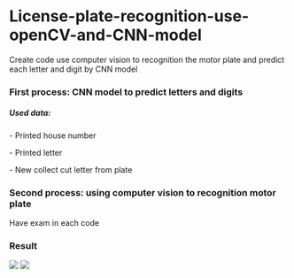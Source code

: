 # License-plate-recognition-use-openCV-and-CNN-model
Create code use computer vision to recognition the motor plate and predict each letter and digit by CNN model
<h3>First process: CNN model to predict letters and digits</h3>
<h5>Used data:</h5>
<p>- Printed house number</p>
<p>- Printed letter</p>
<p>- New collect cut letter from plate</p>

<h3>Second process: using computer vision to recognition motor plate</h3>
<p>Have exam in each code</p>

<h3>Result</h3>
<img src="https://github.com/VanDamDau555/License_plate_recognition_use_openCV_and_CNN/blob/main/result/rs1.jpg">
<img src="https://github.com/VanDamDau555/License_plate_recognition_use_openCV_and_CNN/blob/main/result/rs2.jpg">

